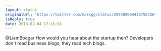 ```yaml
---
layout: status
originalUrl: 'https://twitter.com/marcgg/status/298480004436750336'
isReply: true
date: 2013-02-04 17:15:53
---
```


@LiamBoogar How would you hear about the startup then? Developers don't read business blogs, they read tech blogs.
